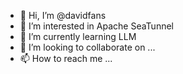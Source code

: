 - 👋 Hi, I’m @davidfans
- 👀 I’m interested in Apache SeaTunnel
- 🌱 I’m currently learning LLM
- 💞️ I’m looking to collaborate on ...
- 📫 How to reach me ...

<!---
davidfans/davidfans is a ✨ special ✨ repository because its `README.md` (this file) appears on your GitHub profile.
You can click the Preview link to take a look at your changes.
--->
